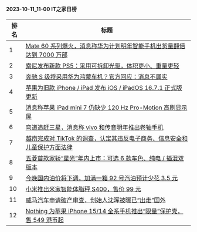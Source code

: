 #### 2023-10-11_11-00  IT之家日榜

| 排名 | 标题|
| --- | ---|
| 1 | [Mate 60 系列爆火，消息称华为计划明年智能手机出货量翻倍达到 7000 万部](https://www.ithome.com/0/723/917.htm) |
| 2 | [索尼发布新款 PS5：采用可拆卸光驱，体积更小、重量更轻](https://www.ithome.com/0/724/053.htm) |
| 3 | [奔驰 S 级将采用华为鸿蒙车机？官方回应：消息不属实](https://www.ithome.com/0/724/032.htm) |
| 4 | [苹果为旧款 iPhone / iPad 发布 iOS / iPadOS 16.7.1 正式版更新](https://www.ithome.com/0/724/057.htm) |
| 5 | [消息称苹果 iPad mini 7 仍缺少 120 Hz Pro-Motion 高刷显示屏](https://www.ithome.com/0/724/030.htm) |
| 6 | [弯道追赶三星，消息称 vivo 和传音明年推出卷轴手机](https://www.ithome.com/0/723/895.htm) |
| 7 | [越南完成对 TikTok 的调查，认定其违反电子商务、信息安全和儿童保护方面法律](https://www.ithome.com/0/723/956.htm) |
| 8 | [五菱首款家轿“星光”年内上市：可选 6 款车色、纯电 / 插混双版本](https://www.ithome.com/0/723/867.htm) |
| 9 | [今晚国内油价将下调，加满一箱 92 号汽油预计少花 3.5 元](https://www.ithome.com/0/724/001.htm) |
| 10 | [小米推出米家智能体脂秤 S400，售价 99 元](https://www.ithome.com/0/723/882.htm) |
| 11 | [威马汽车申请破产审查，创始人沈晖被曝已“出走”国外](https://www.ithome.com/0/723/908.htm) |
| 12 | [Nothing 为苹果 iPhone 15/14 全系手机推出“限量”保护壳，售 549 港币起](https://www.ithome.com/0/723/947.htm) |
